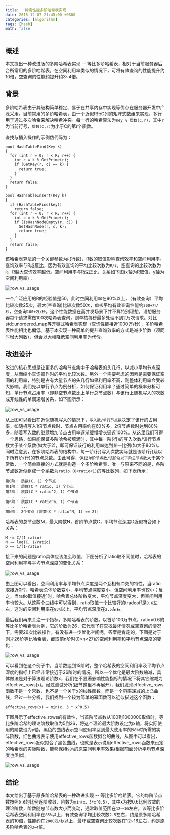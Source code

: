 ```yaml
---
title: 一种高性能多阶哈希表实现
date: 2015-12-07 21:45:00 +0800
categories: [algorithm]
tags: [hash]
math: false
---
```

## 概述

本文提出一种改进版的多阶哈希表实现 -- 等比多阶哈希表，相对于当前服务器后台所常用的多阶哈希表，在空间利用率类似的情况下，可将有效查询的性能提升约10倍，空查询的性能约提升约3~4倍。

## 背景

多阶哈希表由于其结构简单稳定、易于在共享内存中实现等优点在服务器开发中广泛采用。目前常用的多阶哈希表，由一个近似R行C列的矩阵式数组来实现，多行用于通过多次哈希来解决哈希冲突。每一行的哈希算法为`Key % 质数(C,r)`，其中`r`为当前行号，`质数(C,r)`为小于C的第r个质数。

查找与插入操作的示例伪代码为：

	bool HashTableFind(Key k)
	{
	  for (int r = 0; r < R; r++) {
	    int c = k % GetPrime(r);
	    if (GetKey(r, c) == k) {
	      return true;
	    }
	  }
	  return false;
	}
	
	bool HashTableInsert(Key k)
	{
	  if (HashTableFind(key))
	    return false;
	  for (int r = 0; r < R; r++) {
	    int c = k % GetPrime(r);
	    if (IsHashNodeEmpty(r, c)) {
	      SetHashNode(r, c, k);
	      return true;
	    }
	  }
	  return false;
	}

该哈希表算法的一个关键参数为`R`(行数)，R数的取值影响查询效率和空间利用率。查询效率与R成反比，因为有效查询的平均比较次数为`R/2`，空查询的比较次数为`R`，R越大查询效率越低。空间利用率与R成正比，关系如下图(x轴为R取值，y轴为空间利用率)：

![row_vs_usage](/res/201512-high_performance_hash_table/fix_ht_usage_vs_rows.png)

一个广泛应用的R的经验值是50，此时空间利用率在90%以上，（有效查询）平均比较次数25次，最大(空查询)比较次数50次，单核平均有效查询性能约`200+万/秒`，空查询`100+万/秒`。这个性能数据在高并发场景下并不算特别理想，设想服务器每个请求需做100次哈希表查询，则单核每秒最多处理不到2万次请求。对比std::unordered_map等开链式哈希表实现（查询性能接近1000万/秒），多阶哈希表性能相比也偏低。基于本实现一种简单的提升查询效率的方式是减少阶数（须同时增大列数），但会以大幅降低空间利用率为代价。

## 改进设计

改进的核心思想是让更多的哈希节点集中于哈希表的头几行，以减小平均节点深度，从而缩小查询操作时的平均比较次数。另外一个需要考虑的因素是需要保证空间的利用率，特别是占有大量节点的头几行如果利用率不高，则整体利用率会受较大影响。我们先以单行节点为例分析，如何保证利用率？通过简单的概率分析可知，单行节点占用率（即非空节点数比上单行总节点数）与该行上随机写入的次数成非线性的单调递增关系，如下图所示：

![row_vs_usage](/res/201512-high_performance_hash_table/array_usage_vs_rand_writes.png)

从上图可以看出在近似随机写入的情况下，`写入数/单行节点数`决定了该行的占用率，如随机写入1倍节点数时，节点占用率约在60%多，2倍节点数时达到80%多，随着写入数的继续增加节点占用率逐渐缓慢增长逼近100%。从这里我们可得一个思路，如果能保证多阶哈希被填满时，其中每一阶(行)的写入次数/该行节点数大于某个系数(如大于2)，即可保证该行的利用率达到某一比例(如大于80%)。同时注意到，在多阶哈希表的结构中，每一阶(行)写入次数实际就是该阶(行)及以下所有阶(行)的节点总数。由此可得，保证`单阶节点数/该阶及以下阶总节点数`大于某个常数，一个简单直接的方式就是构造一个多阶哈希表，唯一与原来不同的是，各阶节点数近似组成一个系数为`ratio (0<ratio<1)`的等比数列，如下表所示：

	第0阶： 质数(C, 1) 个节点
	第1阶： 质数(C * ratio, 1) 个节点
	第2阶： 质数(C * ratio^2, 1) 个节点
	 ...   ...
	第n阶： 质数(C * ratio^n, 1) 个节点
	 ...   ...
	第N阶： 2个节点 [质数(C * ratio^N, 1) == 2)]

哈希表的总节点数M，最大阶数N，首阶节点数C，平均节点深度D近似符合如下关系：

	M ~= C/(1-ratio)
	N ~= log(C, 1/ratio)
	D ~= 1/(1-ratio)

接下来的问题是ratio具体应该怎么取值，下图分析了ratio取不同值时，哈希表的空间利用率与平均节点深度的变化关系：

![row_vs_usage](/res/201512-high_performance_hash_table/ht_usage_depth_vs_ratio.png)

由上图可以看出，空间利用率与平均节点深度是两个互相有冲突的特性，当ratio取接近0时，哈希表总体阶数变小，平均节点深度变小，但空间利用率也较小；反之，当ratio取值接近1时，哈希表总体阶数变大，平均节点深度变大，但空间利用率也较大。从这两个曲线中可以得到，ratio取值一个比较好的tradeoff是`0.6`左右，这时的空间利用率在`85%`以上，平均节点深度在`2.5`左右。

最后我们再来关注一个指标，多阶哈希表的阶数。以首阶100万节点，ratio=0.6的等比多阶哈希表为例，它的阶数为26，它代表了在查找最坏情况或空查询的情况下，需要26次比较操作。有没有进一步优化空间呢，答案是肯定的，下图是对于刚才26阶等比哈希表，截取前n阶时(0<n<27)的空间利用率和平均节点深度的变化：

![row_vs_usage](/res/201512-high_performance_hash_table/ht_250w_ratio60_rows.png)

可以看到在这个例子中，当阶数达到15阶时，整个哈希表的空间利用率及平均节点深度的指标上已经非常接近于26阶时的情况。所以一个优化是最大阶数缩减，具体做法是对于算法理论阶数x，我们在不显著影响性能指标的情况下将其它缩减为effective\_rows(x)。经过测试分析(细节这里不再展开)，我们发现effective\_rows函数不是一个常数，也不是一个关于x的线性函数，而是一个斜率递减的上凸曲线，经过一些分析，我们找到一个较为简单的幂函数可以近似描述这个函数：

	effective_rows(x) = min(x, 3 * x^0.5)

下图展示了effective\_rows的有效性，当首阶节点数从100到1000000取值时，等比多阶哈希的理论阶数取值为5到26，将这个理论最大阶数设定为x轴，将实际使用的阶数设为y轴，黑色的曲线表示空间使用率达到最大使用率的`98%`时所需的实际阶数，红色曲线表示使用effective\_rows函数拟合的曲线，从图中可以看出，effective\_rows近似拟合了黑色曲线，也就是表示说用effective\_rows函数来设定的哈希表的实际阶数，能够保持`98%`的原空间利用率效果(根据前面分析平均节点深度也类似)。

![row_vs_usage](/res/201512-high_performance_hash_table/effective_rows.png)


## 结论

本文给出了基于原多阶哈希表的一种改进实现 -- 等比多阶哈希表。它的每阶节点数按照`0.6`的比例逐阶收敛，阶数为`min(x，3*x^0.5)`，其中x为按0.6比例收敛的理论阶数，阶数随总节点数大小而变动，通常取值范围在`12～16`左右。该等比多阶哈希表空间利用率在`85%`以上，有效查询平均比较次数`2.5`左右，约是原多阶哈希表的10倍，性能约在`2000万/秒`以上，最坏或空查询比较次数在12~16左右，约是原多阶哈希表的`3~4`倍。
